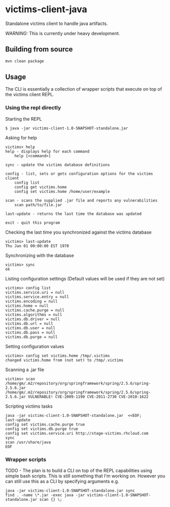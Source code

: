 victims-client-java
===================

Standalone victims client to handle java artifacts.

*WARNING:* This is currently under heavy development.
## Building from source
```sh
mvn clean package
```
## Usage

The CLI is essentially a collection of wrapper scripts that 
execute on top of the victims client REPL. 

### Using the repl directly

Starting the REPL

    $ java -jar victims-client-1.0-SNAPSHOT-standalone.jar 

Asking for help

    victims> help
    help - displays help for each command
        help [<command>]

    sync - update the victims database definitions

    config - list, sets or gets configuration options for the victims client
        config list 
        config get victims.home 
        config set victims.home /home/user/example 

    scan - scans the supplied .jar file and reports any vulnerabilities
        scan path/to/file.jar

    last-update - returns the last time the database was updated

    exit - quit this program


Checking the last time you synchronized against the victims database
    
    victims> last-update
    Thu Jan 01 00:00:00 EST 1970


Synchronizing with the database

    victims> sync
    ok


Listing configuration settings
    (Default values will be used if they are not set)

    victims> config list
    victims.service.uri = null
    victims.service.entry = null
    victims.encoding = null
    victims.home = null
    victims.cache.purge = null
    victims.algorithms = null
    victims.db.driver = null
    victims.db.url = null
    victims.db.user = null
    victims.db.pass = null
    victims.db.purge = null


Setting configuration values
    
    victims> config set victims.home /tmp/.victims
    changed victims.home from (not set) to /tmp/.victims


Scanning a .jar file 

    victims> scan /home/gm/.m2/repository/org/springframework/spring/2.5.6/spring-2.5.6.jar
    /home/gm/.m2/repository/org/springframework/spring/2.5.6/spring-2.5.6.jar VULNERABLE! CVE-2009-1190 CVE-2011-2730 CVE-2010-1622 

Scripting victims tasks

    java -jar victims-client-1.0-SNAPSHOT-standalone.jar  <<EOF;
    last-update
    config set victims.cache.purge true
    config set victims.db.purge true
    config set victims.service.uri http://stage-victims.rhcloud.com
    sync
    scan /usr/share/java
    EOF

### Wrapper scripts

TODO - The plan is to build a CLI on top of the REPL capabilities using 
simple bash scripts. This is still something that I'm working on. However you 
can still use this as a CLI by specifying arguments e.g. 

    java -jar victims-client-1.0-SNAPSHOT-standalone.jar sync
    find . -name \*.jar -exec java -jar victims-client-1.0-SNAPSHOT-standalone.jar scan {} \;
    

